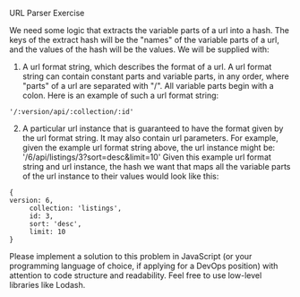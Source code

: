 URL Parser Exercise

We need some logic that extracts the variable parts of a url into a hash. The keys of the extract hash will be the "names" of the variable parts of a url, and the values of the hash will be the values. We will be supplied with:

1. A url format string, which describes the format of a url. A url format string can contain constant parts and variable parts, in any order, where "parts" of a url are separated with "/". All variable parts begin with a colon. Here is an example of such a url format string:
```
'/:version/api/:collection/:id'
```

2. A particular url instance that is guaranteed to have the format given by the url format string. It may also contain url parameters. For example, given the example url format string above, the url instance might be:
'/6/api/listings/3?sort=desc&limit=10'
Given this example url format string and url instance, the hash we want that maps all the variable parts of the url instance to their values would look like this:
```
{
version: 6,
     collection: 'listings',
     id: 3,
     sort: 'desc',
     limit: 10
}
```

Please implement a solution to this problem in JavaScript (or your programming language of choice, if applying for a DevOps position) with attention to code structure and readability. Feel free to use low-level libraries like Lodash.